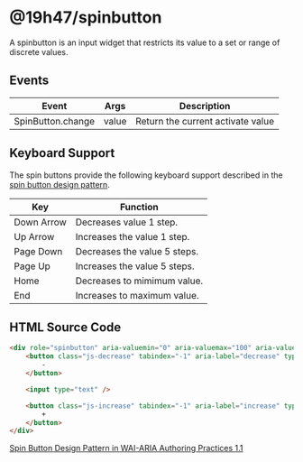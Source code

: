 # @19h47/spinbutton

A spinbutton is an input widget that restricts its value to a set or range of discrete values.

## Events

| Event             | Args  | Description                       |
| ----------------- | ----- | --------------------------------- |
| SpinButton.change | value | Return the current activate value |

## Keyboard Support

The spin buttons provide the following keyboard support described in the [spin button design pattern](https://www.w3.org/TR/wai-aria-practices/#spinbutton).

| Key        | Function                     |
| ---------- | ---------------------------- |
| Down Arrow | Decreases value 1 step.      |
| Up Arrow   | Increases the value 1 step.  |
| Page Down  | Decreases the value 5 steps. |
| Page Up    | Increases the value 5 steps. |
| Home       | Decreases to mimimum value.  |
| End        | Increases to maximum value.  |

## HTML Source Code

```html
<div role="spinbutton" aria-valuemin="0" aria-valuemax="100" aria-valuenow="10">
	<button class="js-decrease" tabindex="-1" aria-label="decrease" type="button">
		-
	</button>

	<input type="text" />

	<button class="js-increase" tabindex="-1" aria-label="increase" type="button">
		+
	</button>
</div>
```

[Spin Button Design Pattern in WAI-ARIA Authoring Practices 1.1](https://www.w3.org/TR/wai-aria-practices/#spinbutton)
